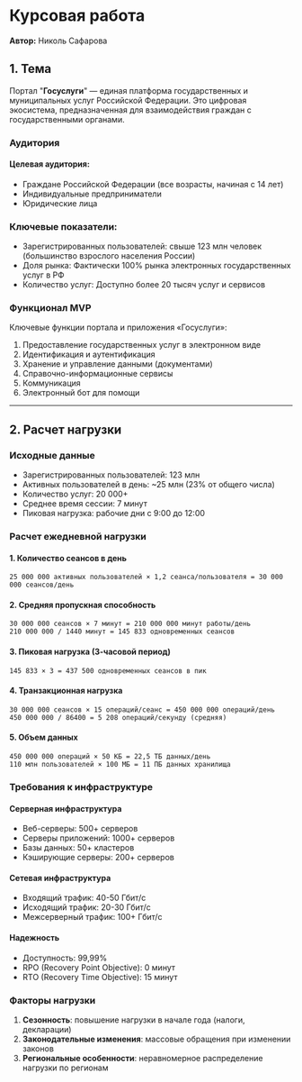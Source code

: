 # Курсовая работа  
**Автор:** Николь Сафарова

## 1. Тема  
Портал "**Госуслуги**" — единая платформа государственных и муниципальных услуг Российской Федерации. Это цифровая экосистема, предназначенная для взаимодействия граждан с государственными органами.


### Аудитория

#### Целевая аудитория:
- Граждане Российской Федерации (все возрасты, начиная с 14 лет) 
- Индивидуальные предприниматели  
- Юридические лица  

### Ключевые показатели:
- Зарегистрированных пользователей: свыше 123 млн человек (большинство взрослого населения России)  
- Доля рынка: Фактически 100% рынка электронных государственных услуг в РФ 
- Количество услуг: Доступно более 20 тысяч услуг и сервисов

### Функционал MVP

Ключевые функции портала и приложения «Госуслуги»:

 1. Предоставление государственных услуг в электронном виде
 2. Идентификация и аутентификация
 3. Хранение и управление данными (документами)
 4. Справочно-информационные сервисы
 5. Коммуникация
 6. Электронный бот для помощи
---

## 2. Расчет нагрузки

### Исходные данные
- Зарегистрированных пользователей: 123 млн
- Активных пользователей в день: ~25 млн (23% от общего числа)
- Количество услуг: 20 000+
- Среднее время сессии: 7 минут
- Пиковая нагрузка: рабочие дни с 9:00 до 12:00

### Расчет ежедневной нагрузки

#### 1. Количество сеансов в день
```
25 000 000 активных пользователей × 1,2 сеанса/пользователя = 30 000 000 сеансов/день
```

#### 2. Средняя пропускная способность
```
30 000 000 сеансов × 7 минут = 210 000 000 минут работы/день
210 000 000 / 1440 минут = 145 833 одновременных сеансов
```

#### 3. Пиковая нагрузка (3-часовой период)
```
145 833 × 3 = 437 500 одновременных сеансов в пик
```

#### 4. Транзакционная нагрузка
```
30 000 000 сеансов × 15 операций/сеанс = 450 000 000 операций/день
450 000 000 / 86400 = 5 208 операций/секунду (средняя)
```

#### 5. Объем данных
```
450 000 000 операций × 50 КБ = 22,5 ТБ данных/день
110 млн пользователей × 100 МБ = 11 ПБ данных хранилища
```

### Требования к инфраструктуре

#### Серверная инфраструктура
- Веб-серверы: 500+ серверов
- Серверы приложений: 1000+ серверов  
- Базы данных: 50+ кластеров
- Кэширующие серверы: 200+ серверов

#### Сетевая инфраструктура
- Входящий трафик: 40-50 Гбит/с
- Исходящий трафик: 20-30 Гбит/с
- Межсерверный трафик: 100+ Гбит/с

#### Надежность
- Доступность: 99,99%
- RPO (Recovery Point Objective): 0 минут
- RTO (Recovery Time Objective): 15 минут

### Факторы нагрузки
1. **Сезонность**: повышение нагрузки в начале года (налоги, декларации)
2. **Законодательные изменения**: массовые обращения при изменении законов
3. **Региональные особенности**: неравномерное распределение нагрузки по регионам

